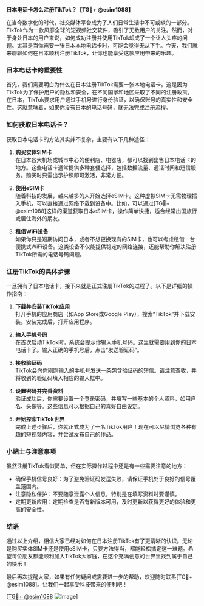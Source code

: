 **日本电话卡怎么注册TikTok？【TG💪+ @esim1088】**

在当今数字化的时代，社交媒体平台成为了人们日常生活中不可或缺的一部分。TikTok作为一款风靡全球的短视频社交软件，吸引了无数用户的关注。然而，对于身处日本的用户来说，如何成功注册并使用TikTok却成了一个让人头疼的问题。尤其是当你需要一张日本本地电话卡时，可能会觉得无从下手。今天，我们就来聊聊如何在日本顺利注册TikTok，让你也能享受这款应用带来的乐趣。

### 日本电话卡的重要性

首先，我们需要明白为什么在日本注册TikTok需要一张本地电话卡。这是因为TikTok为了保护用户的隐私和安全，在不同国家和地区采取了不同的注册政策。在日本，TikTok要求用户通过手机号进行身份验证，以确保账号的真实性和安全性。这就意味着，如果你没有日本的电话号码，就无法完成注册流程。

### 如何获取日本电话卡？

获取日本电话卡的方法其实并不复杂，主要有以下几种途径：

1. **购买实体SIM卡**  
   在日本各大机场或城市中心的便利店、电器店，都可以找到出售日本电话卡的地方。这些电话卡通常提供多种套餐选择，包括数据流量、通话时间和短信服务。购买时只需出示护照即可激活，非常方便。

2. **使用eSIM卡**  
   随着科技的发展，越来越多的人开始选择eSIM卡。这种虚拟SIM卡无需物理插入手机，可以直接通过网络下载到设备中。比如，可以通过[TG💪+ @esim1088]这样的渠道获取日本eSIM卡，操作简单快捷，适合经常出国旅行或居住海外的朋友。

3. **租借WiFi设备**  
   如果你只是短期访问日本，或者不想更换现有的SIM卡，也可以考虑租借一台便携式WiFi设备。这类设备不仅能提供稳定的网络连接，还能帮助你解决注册TikTok所需的电话号码问题。

### 注册TikTok的具体步骤

一旦拥有了日本电话卡，接下来就是正式注册TikTok的过程了。以下是详细的操作指南：

1. **下载并安装TikTok应用**  
   打开手机的应用商店（如App Store或Google Play），搜索“TikTok”并下载安装。安装完成后，打开应用程序。

2. **输入手机号码**  
   在首次启动TikTok时，系统会提示你输入手机号码。这里就需要用到你的日本电话卡了。输入正确的手机号后，点击“发送验证码”。

3. **接收验证码**  
   TikTok会向你刚刚输入的手机号发送一条包含验证码的短信。请注意查收，并将收到的验证码填入相应的输入框中。

4. **设置密码并完善资料**  
   验证成功后，你需要设置一个登录密码，并填写一些基本的个人资料，如用户名、头像等。这些信息可以根据自己的喜好自由设定。

5. **开始探索TikTok世界**  
   完成上述步骤后，你就正式成为了一名TikTok用户！现在可以尽情浏览各种有趣的短视频内容，并尝试发布自己的作品。

### 小贴士与注意事项

虽然注册TikTok看似简单，但在实际操作过程中还是有一些需要注意的地方：

- 确保手机信号良好：为了避免验证码发送失败，请保证手机处于良好的信号覆盖范围内。
- 注意隐私保护：不要随意泄露个人信息，特别是在填写资料时要谨慎。
- 定期更新应用：定期检查是否有新版本可用，及时更新以获得更好的体验和更高的安全性。

### 结语

通过以上介绍，相信大家已经对如何在日本注册TikTok有了更清晰的认识。无论是购买实体SIM卡还是使用eSIM卡，只要方法得当，都能轻松搞定这一难题。希望每位朋友都能顺利加入TikTok大家庭，在这个充满创意的世界里找到属于自己的快乐！

最后再次提醒大家，如果有任何疑问或需要进一步的帮助，欢迎随时联系[TG💪+ @esim1088]。让我们一起享受科技带来的便利吧！

[[TG💪+ @esim1088](https://t.me/s/esim1088) ![Image](https://i.postimg.cc/4NQfJmqS/Snipaste-2025-05-13-00-14-12.png)]